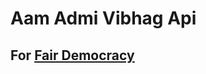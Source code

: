 # Aam Admi Vibhag Api  


## For [Fair Democracy](https://iambrainstorming.blogspot.com/2019/01/from-hypocrisy-to-democracy-this-way.html)
